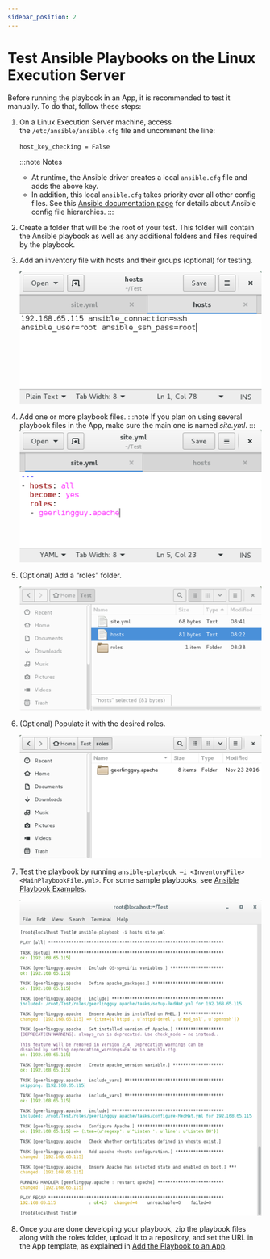 ```yaml
---
sidebar_position: 2
---
```


# Test Ansible Playbooks on the Linux Execution Server

Before running the playbook in an App, it is recommended to test it manually. To do that, follow these steps:

1. On a Linux Execution Server machine, access the `/etc/ansible/ansible.cfg` file and uncomment the line:
    
    `host_key_checking = False`
    
    :::note Notes
    - At runtime, the Ansible driver creates a local `ansible.cfg` file and adds the above key.
    - In addition, this local `ansible.cfg` takes priority over all other config files. See this [Ansible documentation page](https://docs.ansible.com/ansible/latest/reference_appendices/config.html#the-configuration-file) for details about Ansible config file hierarchies.
    :::
2. Create a folder that will be the root of your test. This folder will contain the Ansible playbook as well as any additional folders and files required by the playbook.
    
3. Add an inventory file with hosts and their groups (optional) for testing.
    
    ![Discovery Dialog](/Images/Devguide-configuration-management/Ansible_10.png)
    
4. Add one or more playbook files.
    :::note
    If you plan on using several playbook files in the App, make sure the main one is named *site.yml*.
    :::
    ![Discovery Dialog](/Images/Devguide-configuration-management/Ansible_11_484x265.png)
    
5. (Optional) Add a “roles” folder.
    
    ![Discovery Dialog](/Images/Devguide-configuration-management/Ansible_12_624x319.png)
    
6. (Optional) Populate it with the desired roles.
    
    ![Discovery Dialog](/Images/Devguide-configuration-management/Ansible_13_624x319.png)
    
7. Test the playbook by running `ansible-playbook –i <InventoryFile> <MainPlaybookFile.yml>`. For some sample playbooks, see [Ansible Playbook Examples](./ansible-playbook-examples.md).
    
    ![Discovery Dialog](/Images/Devguide-configuration-management/Ansible_14_624x813.png)
    
8. Once you are done developing your playbook, zip the playbook files along with the roles folder, upload it to a repository, and set the URL in the App template, as explained in [Add the Playbook to an App](./add-playbook-to-app.md).